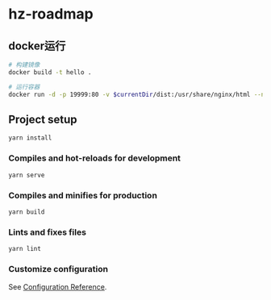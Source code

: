 # hz-roadmap

## docker运行

```bash
# 构建镜像
docker build -t hello .

# 运行容器
docker run -d -p 19999:80 -v $currentDir/dist:/usr/share/nginx/html --name hello hello
```

## Project setup
```
yarn install
```

### Compiles and hot-reloads for development
```
yarn serve
```

### Compiles and minifies for production
```
yarn build
```

### Lints and fixes files
```
yarn lint
```

### Customize configuration
See [Configuration Reference](https://cli.vuejs.org/config/).
